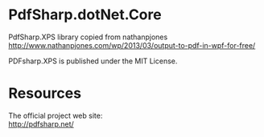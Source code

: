 # PdfSharp.dotNet.Core

PdfSharp.XPS library copied from nathanpjones http://www.nathanpjones.com/wp/2013/03/output-to-pdf-in-wpf-for-free/

PDFsharp.XPS is published under the MIT License.

# Resources

The official project web site:  
http://pdfsharp.net/